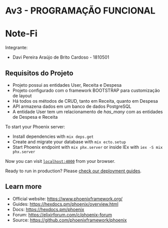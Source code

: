 # Av3 - PROGRAMAÇÃO FUNCIONAL

# Note-Fi

Integrante:

  * Davi Pereira Araújo de Brito Cardoso - 1810501

## Requisitos do Projeto

  * Projeto possui as entidades User, Receita e Despesa
  * Projeto configurado com o framework BOOTSTRAP para customização de layout
  * Há todos os métodos de CRUD, tanto em Receita, quanto em Despesa
  * API armazena dados em um banco de dados PostgreSQL
  * A entidade User tem um relacionamento de *has_many* com as entidades de Despesa e Receita


To start your Phoenix server:

  * Install dependencies with `mix deps.get`
  * Create and migrate your database with `mix ecto.setup`
  * Start Phoenix endpoint with `mix phx.server` or inside IEx with `iex -S mix phx.server`

Now you can visit [`localhost:4000`](http://localhost:4000) from your browser.

Ready to run in production? Please [check our deployment guides](https://hexdocs.pm/phoenix/deployment.html).

## Learn more

  * Official website: https://www.phoenixframework.org/
  * Guides: https://hexdocs.pm/phoenix/overview.html
  * Docs: https://hexdocs.pm/phoenix
  * Forum: https://elixirforum.com/c/phoenix-forum
  * Source: https://github.com/phoenixframework/phoenix
